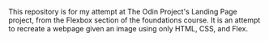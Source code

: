 This repository is for my attempt at The Odin Project's Landing Page project, from the Flexbox section of the foundations course.
It is an attempt to recreate a webpage given an image using only HTML, CSS, and Flex.